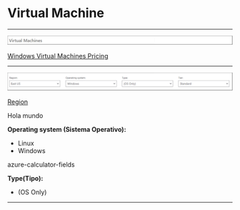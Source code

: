 # Virtual Machine

---

<p>
  <a href="img1.jpeg">
    <img src="img1.jpeg" alt="img1.jpeg" width="1500" />
  </a>
</p>

[Windows Virtual Machines Pricing](https://azure.microsoft.com/es-es/pricing/details/virtual-machines/windows/)

---

<p>
  <a href="img2.jpeg">
    <img src="img2.jpeg" alt="img2.jpeg" width="1500" />
  </a>
</p>

[Region](https://github.com/cr1c4/azure-calculator-fields/blob/main/Genericos/Region/Region.md)

Hola mundo

**Operating system (Sistema Operativo):**
* Linux
* Windows

azure-calculator-fields

**Type(Tipo):**

* (OS Only)

---
